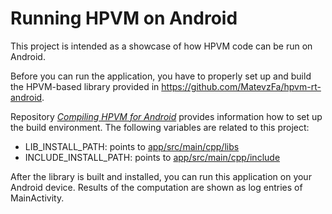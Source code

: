 # Running HPVM on Android

This project is intended as a showcase of how HPVM code can be run on Android.

Before you can run the application, you have to properly set up and build the HPVM-based library
provided in https://github.com/MatevzFa/hpvm-rt-android.

Repository [*Compiling HPVM for Android*](https://github.com/MatevzFa/hpvm-rt-android)
provides information how to set up the build environment. The following variables are related to
this project:

* LIB_INSTALL_PATH: points to [app/src/main/cpp/libs](https://github.com/MatevzFa/hpvm-rt-android-app/tree/master/app/src/main/cpp/libs)
* INCLUDE_INSTALL_PATH: points to [app/src/main/cpp/include](https://github.com/MatevzFa/hpvm-rt-android-app/tree/master/app/src/main/cpp/include)

After the library is built and installed, you can run this application on your Android device. Results of the computation are shown as log entries of MainActivity.
